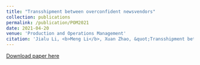 ```yaml
---
title: "Transshipment between overconfident newsvendors"
collection: publications
permalink: /publication/POM2021
date: 2021-04-20
venue: 'Production and Operations Management'
citation: 'Jialu Li, <b>Meng Li</b>, Xuan Zhao, &quot;Transshipment between overconfident newsvendors.&quot; <i>Production and Operations Management</i>, 2021, 30 (9), 2803-2813.'
---
```

<!--<b>Abstract: </b>This study investigates the impacts of transshipment between overconfident newsvendors who perceive the expected outcome of a random event as more certain than it actually is. The conventional wisdom is that transshipment is a risk-pooling strategy for improving newsvendors’ performance. However, we find that overconfident newsvendors can be worse off with transshipment as compared to without transshipment. This result remains when overconfident newsvendors possess other behaviors such as fairness, demand- and supply-side thinking, loss aversion, and demand anchoring. We also utilize data from controlled experiments to demonstrate that overconfidence is a robust behavior with transshipment.-->

[Download paper here](https://onlinelibrary.wiley.com/doi/pdf/10.1111/poms.13424)
